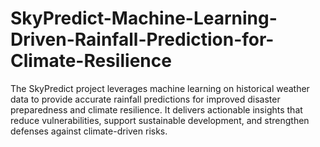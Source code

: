 # SkyPredict-Machine-Learning-Driven-Rainfall-Prediction-for-Climate-Resilience
The SkyPredict project leverages machine learning on historical weather data to provide accurate rainfall predictions for improved disaster preparedness and climate resilience. It delivers actionable insights that reduce vulnerabilities, support sustainable development, and strengthen defenses against climate-driven risks.
